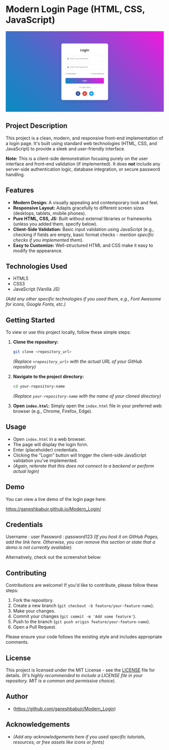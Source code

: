 # Modern Login Page (HTML, CSS, JavaScript)

![Project Screenshot](src/screenshot.png)

## Project Description

This project is a clean, modern, and responsive front-end implementation of a login page. It's built using standard web technologies (HTML, CSS, and JavaScript) to provide a sleek and user-friendly interface.

**Note:** This is a client-side demonstration focusing purely on the user interface and front-end validation (if implemented). It does **not** include any server-side authentication logic, database integration, or secure password handling.

## Features

* **Modern Design:** A visually appealing and contemporary look and feel.
* **Responsive Layout:** Adapts gracefully to different screen sizes (desktops, tablets, mobile phones).
* **Pure HTML, CSS, JS:** Built without external libraries or frameworks (unless you added them, specify below).
* **Client-Side Validation:** Basic input validation using JavaScript (e.g., checking if fields are empty, basic format checks - *mention specific checks if you implemented them*).
* **Easy to Customize:** Well-structured HTML and CSS make it easy to modify the appearance.

## Technologies Used

* HTML5
* CSS3
* JavaScript (Vanilla JS)

*(Add any other specific technologies if you used them, e.g., Font Awesome for icons, Google Fonts, etc.)*

## Getting Started

To view or use this project locally, follow these simple steps:

1.  **Clone the repository:**
    ```bash
    git clone <repository_url>
    ```
    *(Replace `<repository_url>` with the actual URL of your GitHub repository)*

2.  **Navigate to the project directory:**
    ```bash
    cd your-repository-name
    ```
    *(Replace `your-repository-name` with the name of your cloned directory)*

3.  **Open `index.html`:**
    Simply open the `index.html` file in your preferred web browser (e.g., Chrome, Firefox, Edge).

## Usage

* Open `index.html` in a web browser.
* The page will display the login form.
* Enter (placeholder) credentials.
* Clicking the "Login" button will trigger the client-side JavaScript validation you've implemented.
* *(Again, reiterate that this does not connect to a backend or perform actual login)*

## Demo

You can view a live demo of the login page here:

https://ganeshbabujr.github.io/Modern_Login/

## Credentials
Username : user
Password : password123
*(If you host it on GitHub Pages, add the link here. Otherwise, you can remove this section or state that a demo is not currently available).*

Alternatively, check out the screenshot below:


## Contributing

Contributions are welcome! If you'd like to contribute, please follow these steps:

1.  Fork the repository.
2.  Create a new branch (`git checkout -b feature/your-feature-name`).
3.  Make your changes.
4.  Commit your changes (`git commit -m 'Add some feature'`).
5.  Push to the branch (`git push origin feature/your-feature-name`).
6.  Open a Pull Request.

Please ensure your code follows the existing style and includes appropriate comments.

## License

This project is licensed under the MIT License - see the [LICENSE](LICENSE) file for details.
*(It's highly recommended to include a LICENSE file in your repository. MIT is a common and permissive choice).*

## Author

* (https://github.com/ganeshbabujr/Modern_Login)

## Acknowledgements

* *(Add any acknowledgements here if you used specific tutorials, resources, or free assets like icons or fonts)*
